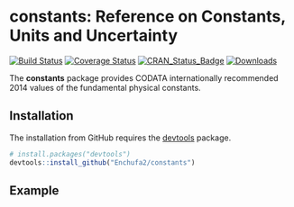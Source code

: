 
<!-- README.md is generated from README.Rmd. Please edit that file -->
constants: Reference on Constants, Units and Uncertainty
========================================================

[![Build Status](https://travis-ci.org/Enchufa2/constants.svg?branch=master)](https://travis-ci.org/Enchufa2/constants) [![Coverage Status](https://codecov.io/gh/Enchufa2/constants/branch/master/graph/badge.svg)](https://codecov.io/gh/Enchufa2/constants) [![CRAN\_Status\_Badge](http://www.r-pkg.org/badges/version/constants)](https://cran.r-project.org/package=constants) [![Downloads](http://cranlogs.r-pkg.org/badges/constants)](https://cran.r-project.org/package=constants)

The **constants** package provides CODATA internationally recommended 2014 values of the fundamental physical constants.

Installation
------------

The installation from GitHub requires the [devtools](https://github.com/hadley/devtools) package.

``` r
# install.packages("devtools")
devtools::install_github("Enchufa2/constants")
```

Example
-------
